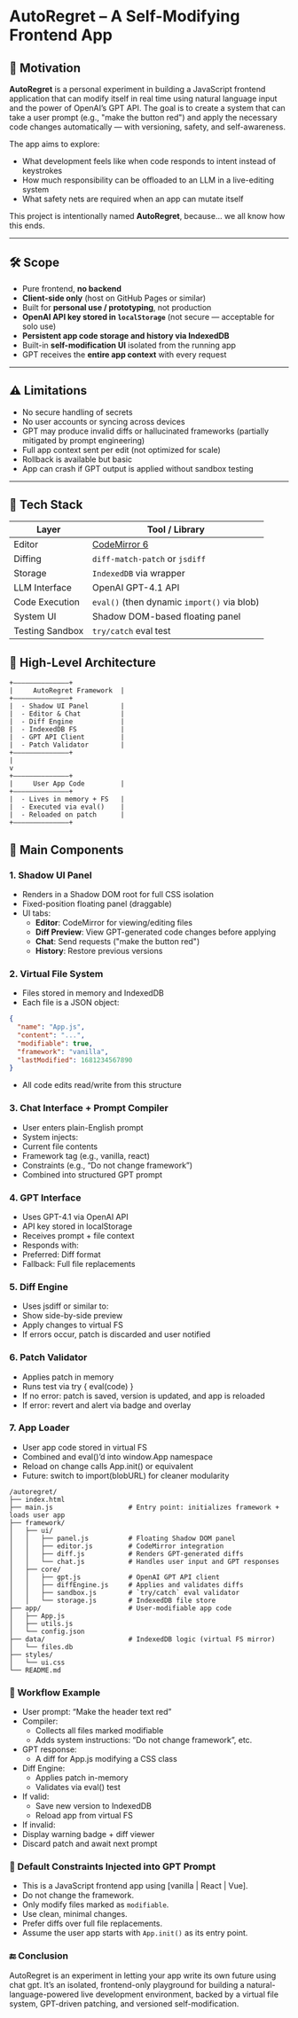 # AutoRegret – A Self-Modifying Frontend App

## 🧠 Motivation

**AutoRegret** is a personal experiment in building a JavaScript frontend application that can modify itself in real time using natural language input and the power of OpenAI’s GPT API. The goal is to create a system that can take a user prompt (e.g., "make the button red") and apply the necessary code changes automatically — with versioning, safety, and self-awareness.

The app aims to explore:
- What development feels like when code responds to intent instead of keystrokes
- How much responsibility can be offloaded to an LLM in a live-editing system
- What safety nets are required when an app can mutate itself

This project is intentionally named **AutoRegret**, because… we all know how this ends.

---

## 🛠️ Scope

- Pure frontend, **no backend**
- **Client-side only** (host on GitHub Pages or similar)
- Built for **personal use / prototyping**, not production
- **OpenAI API key stored in `localStorage`** (not secure — acceptable for solo use)
- **Persistent app code storage and history via IndexedDB**
- Built-in **self-modification UI** isolated from the running app
- GPT receives the **entire app context** with every request

---

## ⚠️ Limitations

- No secure handling of secrets
- No user accounts or syncing across devices
- GPT may produce invalid diffs or hallucinated frameworks (partially mitigated by prompt engineering)
- Full app context sent per edit (not optimized for scale)
- Rollback is available but basic
- App can crash if GPT output is applied without sandbox testing

---

## 🧱 Tech Stack

| Layer            | Tool / Library              |
|------------------|-----------------------------|
| Editor           | [CodeMirror 6](https://codemirror.net/) |
| Diffing          | `diff-match-patch` or `jsdiff` |
| Storage          | `IndexedDB` via wrapper     |
| LLM Interface    | OpenAI GPT-4.1 API      |
| Code Execution   | `eval()` (then dynamic `import()` via blob) |
| System UI        | Shadow DOM-based floating panel |
| Testing Sandbox  | `try/catch` eval test       |


## 🧭 High-Level Architecture

```
+––––––––––––––+
|     AutoRegret Framework  |
+––––––––––––––+
|  - Shadow UI Panel        |
|  - Editor & Chat          |
|  - Diff Engine            |
|  - IndexedDB FS           |
|  - GPT API Client         |
|  - Patch Validator        |
+––––––––––––––+
|
v
+––––––––––––––+
|     User App Code         |
+––––––––––––––+
|  - Lives in memory + FS   |
|  - Executed via eval()    |
|  - Reloaded on patch      |
+––––––––––––––+
```

## 🧩 Main Components

### 1. **Shadow UI Panel**
- Renders in a Shadow DOM root for full CSS isolation
- Fixed-position floating panel (draggable)
- UI tabs:
  - **Editor**: CodeMirror for viewing/editing files
  - **Diff Preview**: View GPT-generated code changes before applying
  - **Chat**: Send requests ("make the button red")
  - **History**: Restore previous versions

### 2. **Virtual File System**
- Files stored in memory and IndexedDB
- Each file is a JSON object:
```json
{
  "name": "App.js",
  "content": "...",
  "modifiable": true,
  "framework": "vanilla",
  "lastModified": 1681234567890
}
```
- All code edits read/write from this structure

### 3. Chat Interface + Prompt Compiler
- User enters plain-English prompt
- System injects:
- Current file contents
- Framework tag (e.g., vanilla, react)
- Constraints (e.g., “Do not change framework”)
- Combined into structured GPT prompt

### 4. GPT Interface
- Uses GPT-4.1 via OpenAI API
- API key stored in localStorage
- Receives prompt + file context
- Responds with:
- Preferred: Diff format
- Fallback: Full file replacements

### 5. Diff Engine
- Uses jsdiff or similar to:
- Show side-by-side preview
- Apply changes to virtual FS
- If errors occur, patch is discarded and user notified

### 6. Patch Validator
- Applies patch in memory
- Runs test via try { eval(code) }
- If no error: patch is saved, version is updated, and app is reloaded
- If error: revert and alert via badge and overlay

### 7. App Loader
- User app code stored in virtual FS
- Combined and eval()’d into window.App namespace
- Reload on change calls App.init() or equivalent
- Future: switch to import(blobURL) for cleaner modularity
	
```
/autoregret/
├── index.html
├── main.js                   # Entry point: initializes framework + loads user app
├── framework/
│   ├── ui/
│   │   ├── panel.js          # Floating Shadow DOM panel
│   │   ├── editor.js         # CodeMirror integration
│   │   ├── diff.js           # Renders GPT-generated diffs
│   │   └── chat.js           # Handles user input and GPT responses
│   ├── core/
│   │   ├── gpt.js            # OpenAI GPT API client
│   │   ├── diffEngine.js     # Applies and validates diffs
│   │   ├── sandbox.js        # `try/catch` eval validator
│   │   └── storage.js        # IndexedDB file store
├── app/                      # User-modifiable app code
│   ├── App.js
│   ├── utils.js
│   └── config.json
├── data/                     # IndexedDB logic (virtual FS mirror)
│   └── files.db
├── styles/
│   └── ui.css
└── README.md
```

### 🧪 Workflow Example
- User prompt: “Make the header text red”
- Compiler:
  - Collects all files marked modifiable
  - Adds system instructions: “Do not change framework”, etc.
- GPT response:
  - A diff for App.js modifying a CSS class
- Diff Engine:
  - Applies patch in-memory
  - Validates via eval() test
- If valid:
  - Save new version to IndexedDB
  - Reload app from virtual FS
- If invalid:
 - Display warning badge + diff viewer
 - Discard patch and await next prompt



### 🧰 Default Constraints Injected into GPT Prompt
- This is a JavaScript frontend app using [vanilla | React | Vue].
- Do not change the framework.
- Only modify files marked as `modifiable`.
- Use clean, minimal changes.
- Prefer diffs over full file replacements.
- Assume the user app starts with `App.init()` as its entry point.


### 🔚 Conclusion

AutoRegret is an experiment in letting your app write its own future using chat gpt. It’s an isolated, frontend-only playground for building a natural-language-powered live development environment, backed by a virtual file system, GPT-driven patching, and versioned self-modification.



